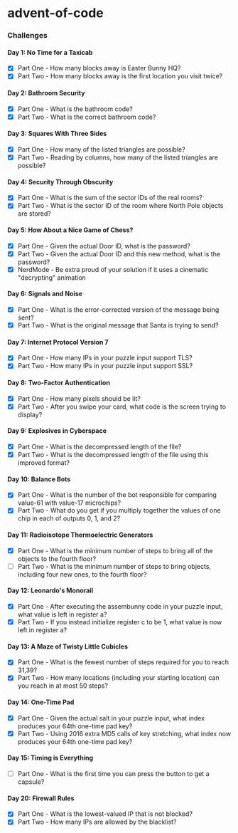 # advent-of-code

### Challenges
#### Day 1: No Time for a Taxicab
- [x] Part One - How many blocks away is Easter Bunny HQ?
- [x] Part Two - How many blocks away is the first location you visit twice?

#### Day 2: Bathroom Security
- [x] Part One - What is the bathroom code?
- [x] Part Two - What is the correct bathroom code?

#### Day 3: Squares With Three Sides
- [x] Part One - How many of the listed triangles are possible?
- [x] Part Two - Reading by columns, how many of the listed triangles are possible?

#### Day 4: Security Through Obscurity
- [x] Part One - What is the sum of the sector IDs of the real rooms?
- [x] Part Two - What is the sector ID of the room where North Pole objects are stored?

#### Day 5: How About a Nice Game of Chess?
- [x] Part One - Given the actual Door ID, what is the password?
- [x] Part Two - Given the actual Door ID and this new method, what is the password?
- [x] NerdMode - Be extra proud of your solution if it uses a cinematic "decrypting" animation

#### Day 6: Signals and Noise
- [x] Part One - What is the error-corrected version of the message being sent?
- [x] Part Two - What is the original message that Santa is trying to send?

#### Day 7: Internet Protocol Version 7
- [x] Part One - How many IPs in your puzzle input support TLS?
- [x] Part Two - How many IPs in your puzzle input support SSL?

#### Day 8: Two-Factor Authentication
- [x] Part One - How many pixels should be lit?
- [x] Part Two - After you swipe your card, what code is the screen trying to display?

#### Day 9: Explosives in Cyberspace
- [x] Part One - What is the decompressed length of the file?
- [x] Part Two - What is the decompressed length of the file using this improved format?

#### Day 10: Balance Bots
- [x] Part One - What is the number of the bot responsible for comparing value-61 with value-17 microchips?
- [x] Part Two - What do you get if you multiply together the values of one chip in each of outputs 0, 1, and 2?

#### Day 11: Radioisotope Thermoelectric Generators
- [x] Part One - What is the minimum number of steps to bring all of the objects to the fourth floor?
- [ ] Part Two - What is the minimum number of steps to bring objects, including four new ones, to the fourth floor?

#### Day 12: Leonardo's Monorail
- [x] Part One - After executing the assembunny code in your puzzle input, what value is left in register a?
- [x] Part Two - If you instead initialize register c to be 1, what value is now left in register a?

#### Day 13: A Maze of Twisty Little Cubicles
- [x] Part One - What is the fewest number of steps required for you to reach 31,39?
- [x] Part Two - How many locations (including your starting location) can you reach in at most 50 steps?

#### Day 14: One-Time Pad
- [x] Part One - Given the actual salt in your puzzle input, what index produces your 64th one-time pad key?
- [x] Part Two - Using 2016 extra MD5 calls of key stretching, what index now produces your 64th one-time pad key?

#### Day 15: Timing is Everything
- [ ] Part One - What is the first time you can press the button to get a capsule?

#### Day 20: Firewall Rules
- [x] Part One - What is the lowest-valued IP that is not blocked?
- [x] Part Two - How many IPs are allowed by the blacklist?
